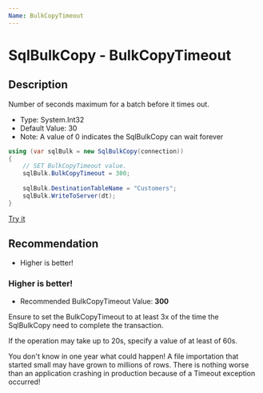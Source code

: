 ```yaml
---
Name: BulkCopyTimeout
---
```


# SqlBulkCopy - BulkCopyTimeout

## Description

Number of seconds maximum for a batch before it times out.

- Type: System.Int32
- Default Value: 30 
- Note: A value of 0 indicates the SqlBulkCopy can wait forever

```csharp
using (var sqlBulk = new SqlBulkCopy(connection))
{
    // SET BulkCopyTimeout value.
    sqlBulk.BulkCopyTimeout = 300;
    
    sqlBulk.DestinationTableName = "Customers";
    sqlBulk.WriteToServer(dt);
}
```

[Try it](https://dotnetfiddle.net/7vyG79)

## Recommendation
- Higher is better!

### Higher is better!
 - Recommended BulkCopyTimeout Value: **300**
 
Ensure to set the BulkCopyTimeout to at least 3x of the time the SqlBulkCopy need to complete the transaction.

If the operation may take up to 20s, specify a value of at least of 60s.

You don't know in one year what could happen! A file importation that started small may have grown to millions of rows. There is nothing worse than an application crashing in production because of a Timeout exception occurred!